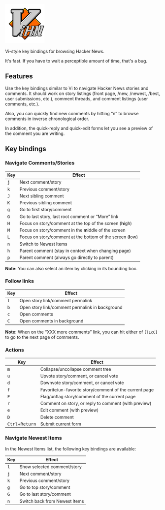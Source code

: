<img src="icon.svg" width="128" height="128" alt="ViHN">

Vi-style key bindings for browsing Hacker News.

It's fast. If you have to wait a perceptible amount of time, that's a bug.

## Features

Use the key bindings similar to Vi to navigate Hacker News stories and comments.
It should work on story listings (front page, /new, /newest, /best, user submissions, etc.), comment threads, and comment listings (user comments, etc.).

Also, you can quickly find new comments by hitting “n” to browse comments in inverse chronological order.

In addition, the quick-reply and quick-edit forms let you see a preview of the comment you are writing.

## Key bindings

### Navigate Comments/Stories

| Key          | Effect
| ------------ | ------
| <kbd>j</kbd> | Next comment/story
| <kbd>k</kbd> | Previous comment/story
| <kbd>J</kbd> | Next sibling comment
| <kbd>K</kbd> | Previous sibling comment
| <kbd>g</kbd> | Go to first story/comment
| <kbd>G</kbd> | Go to last story, last root comment or “More” link
| <kbd>H</kbd> | Focus on story/comment at the top of the screen (**h**igh)
| <kbd>M</kbd> | Focus on story/comment in the **m**iddle of the screen
| <kbd>L</kbd> | Focus on story/comment at the bottom of the screen (**l**ow)
| <kbd>n</kbd> | Switch to Newest Items
| <kbd>h</kbd> | Parent comment (stay in context when changing page)
| <kbd>p</kbd> | Parent comment (always go directly to parent)

**Note:**
You can also select an item by clicking in its bounding box.

### Follow links

| Key          | Effect
| ------------ | ------
| <kbd>l</kbd> | Open story link/comment permalink
| <kbd>b</kbd> | Open story link/comment permalink in **b**ackground
| <kbd>c</kbd> | Open comments
| <kbd>C</kbd> | Open comments in background

**Note:**
When on the “XXX more comments” link, you can hit either of `[lLcC]` to go to the next page of comments.

### Actions

| Key          | Effect
| ------------ | ------
| <kbd>m</kbd> | Collapse/uncollapse comment tree
| <kbd>u</kbd> | Upvote story/comment, or cancel vote
| <kbd>d</kbd> | Downvote story/comment, or cancel vote
| <kbd>f</kbd> | Favorite/un-favorite story/comment of the current page
| <kbd>F</kbd> | Flag/unflag story/comment of the current page
| <kbd>r</kbd> | Comment on story, or reply to comment (with preview)
| <kbd>e</kbd> | Edit comment (with preview)
| <kbd>D</kbd> | Delete comment
| <kbd>Ctrl</kbd>+<kbd>Return</kbd> | Submit current form

### Navigate Newest Items

In the Newest Items list, the following key bindings are available:

| Key          | Effect
| ------------ | ------
| <kbd>l</kbd> | Show selected comment/story
| <kbd>j</kbd> | Next comment/story
| <kbd>k</kbd> | Previous comment/story
| <kbd>g</kbd> | Go to top story/comment
| <kbd>G</kbd> | Go to last story/comment
| <kbd>n</kbd> | Switch back from Newest Items
